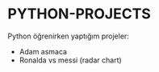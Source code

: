 # PYTHON-PROJECTS
Python öğrenirken yaptığım projeler:

* Adam asmaca
* Ronalda vs messi (radar chart)
  
